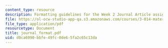 ```yaml
---
content_type: resource
description: Formatting guidelines for the Week 2 Journal Article assignment.
file: https://ol-ocw-studio-app-qa.s3.amazonaws.com/courses/3-014-materials-laboratory-fall-2006/d0ca6990bbfe49fc0de65fa2c65c13da_journal_format.pdf
file_type: application/pdf
resourcetype: Document
title: journal_format.pdf
uid: d0ca6990-bbfe-49fc-0de6-5fa2c65c13da
---
```

